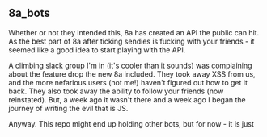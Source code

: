 ## 8a_bots
Whether or not they intended this, 8a has created an API the public can hit. As the best part of 8a after ticking sendies is fucking with your friends - it seemed like a good idea to start playing with the API.

A climbing slack group I'm in (it's cooler than it sounds) was complaining about the feature drop the new 8a included. They took away XSS from us, and the more nefarious users (not me!) haven't figured out how to get it back. They also took away the ability to follow your friends (now reinstated). But, a week ago it wasn't there and a week ago I began the journey of writing the evil that is JS.

Anyway. This repo might end up holding other bots, but for now - it is just 
